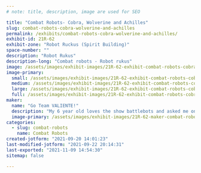 ```yaml
---
# note: title, description, image are used for SEO

title: "Combat Robots- Cobra, Wolverine and Achilles"
slug: combat-robots-cobra-wolverine-and-achilles
permalink: /exhibits/combat-robots-cobra-wolverine-and-achilles/
exhibit-id: 21R-62
exhibit-zone: "Robot Ruckus (Spirit Building)"
space-number: ""
description: "Robot Rukus"
description-long: "Combat robots - Robot rukus"
image: /assets/images/exhibit-images/21R-62-exhibit-combat-robots-cobra-wolverine-and-achilles-c58ddd8f-cbaa-46f1-9342-97299ec65b5c-large.jpeg
image-primary: 
  small: /assets/images/exhibit-images/21R-62-exhibit-combat-robots-cobra-wolverine-and-achilles-c58ddd8f-cbaa-46f1-9342-97299ec65b5c-small.jpeg
  medium: /assets/images/exhibit-images/21R-62-exhibit-combat-robots-cobra-wolverine-and-achilles-c58ddd8f-cbaa-46f1-9342-97299ec65b5c-medium.jpeg
  large: /assets/images/exhibit-images/21R-62-exhibit-combat-robots-cobra-wolverine-and-achilles-c58ddd8f-cbaa-46f1-9342-97299ec65b5c-large.jpeg
  full: /assets/images/exhibit-images/21R-62-exhibit-combat-robots-cobra-wolverine-and-achilles-c58ddd8f-cbaa-46f1-9342-97299ec65b5c-full.jpeg
maker: 
  name: "Go Team VALIENTE!"
  description: "My 6 year old loves the show battlebots and asked me one day help him build a robot. I am an ER nurse and have zero engineering experience but I love my son and I&#039;m trying to encourage his fascination with engineering. We work together on all our robots and can&#039;t wait to show what we can do!"
  image-primary: /assets/images/exhibit-images/21R-62-maker-combat-robots-cobra-wolverine-and-achilles-6d3f8c6e-c056-4572-bf7d-56b4289b07ef-medium.jpeg
categories: 
  - slug: combat-robots
    name: Combat Robots
created-jotform: "2021-09-20 14:01:23"
last-modified-jotform: "2021-09-22 20:14:31"
last-exported: "2021-11-09 14:54:30"
sitemap: false

---
```

